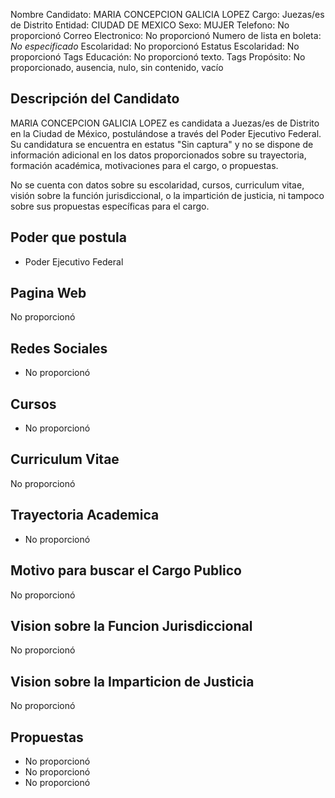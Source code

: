 Nombre Candidato: MARIA CONCEPCION GALICIA LOPEZ
Cargo: Juezas/es de Distrito
Entidad: CIUDAD DE MEXICO
Sexo: MUJER
Telefono: No proporcionó
Correo Electronico: No proporcionó
Numero de lista en boleta: *No especificado*
Escolaridad: No proporcionó
Estatus Escolaridad: No proporcionó
Tags Educación: No proporcionó texto.
Tags Propósito: No proporcionado, ausencia, nulo, sin contenido, vacío


## Descripción del Candidato 

MARIA CONCEPCION GALICIA LOPEZ es candidata a Juezas/es de Distrito en la Ciudad de México, postulándose a través del Poder Ejecutivo Federal. Su candidatura se encuentra en estatus "Sin captura" y no se dispone de información adicional en los datos proporcionados sobre su trayectoria, formación académica, motivaciones para el cargo, o propuestas.

No se cuenta con datos sobre su escolaridad, cursos, curriculum vitae, visión sobre la función jurisdiccional, o la impartición de justicia, ni tampoco sobre sus propuestas específicas para el cargo.


## Poder que postula

- Poder Ejecutivo Federal


## Pagina Web

No proporcionó


## Redes Sociales

- No proporcionó


## Cursos

- No proporcionó


## Curriculum Vitae

No proporcionó


## Trayectoria Academica

- No proporcionó


## Motivo para buscar el Cargo Publico

No proporcionó


## Vision sobre la Funcion Jurisdiccional

No proporcionó


## Vision sobre la Imparticion de Justicia

No proporcionó


## Propuestas

- No proporcionó
- No proporcionó
- No proporcionó

